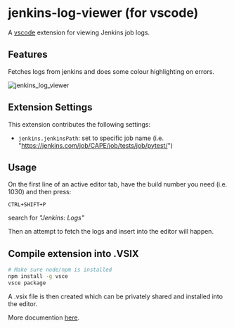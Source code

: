 # jenkins-log-viewer (for vscode)

A [vscode](https://code.visualstudio.com/) extension for viewing Jenkins job logs.

## Features

Fetches logs from jenkins and does some colour highlighting on errors.

![jenkins_log_viewer](https://user-images.githubusercontent.com/4519234/42071590-066bd3f8-7b2a-11e8-926c-7fa58dc9f2d3.gif)


## Extension Settings

This extension contributes the following settings:

- `jenkins.jenkinsPath`: set to specific job name (i.e. "https://jenkins.com/job/CAPE/job/tests/job/pytest/")

## Usage

On the first line of an active editor tab, have the build number you need (i.e. 1030) and then press:

`CTRL+SHIFT+P`

search for _"Jenkins: Logs"_

Then an attempt to fetch the logs and insert into the editor will happen.

## Compile extension into .VSIX

```bash
# Make sure node/npm is installed
npm install -g vsce
vsce package
```

A .vsix file is then created which can be privately shared and installed into the editor.

More documention [here](https://code.visualstudio.com/docs/extensions/publish-extension).
